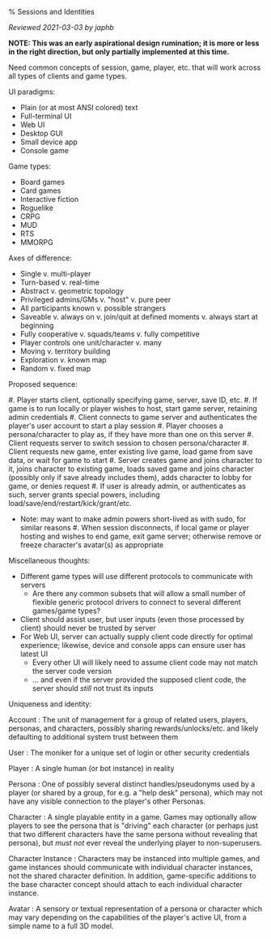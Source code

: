 % Sessions and Identities

*Reviewed 2021-03-03 by japhb*


**NOTE: This was an early aspirational design rumination; it is more or less
        in the right direction, but only partially implemented at this time.**


Need common concepts of session, game, player, etc. that will work across all
types of clients and game types.


UI paradigms:

* Plain (or at most ANSI colored) text
* Full-terminal UI
* Web UI
* Desktop GUI
* Small device app
* Console game


Game types:

* Board games
* Card games
* Interactive fiction
* Roguelike
* CRPG
* MUD
* RTS
* MMORPG


Axes of difference:

* Single v. multi-player
* Turn-based v. real-time
* Abstract v. geometric topology
* Privileged admins/GMs v. "host" v. pure peer
* All participants known v. possible strangers
* Saveable v. always on v. join/quit at defined moments v. always start at beginning
* Fully cooperative v. squads/teams v. fully competitive
* Player controls one unit/character v. many
* Moving v. territory building
* Exploration v. known map
* Random v. fixed map


Proposed sequence:

#. Player starts client, optionally specifying game, server, save ID, etc.
#. If game is to run locally or player wishes to host, start game server,
   retaining admin credentials
#. Client connects to game server and authenticates the player's user account to
   start a play session
#. Player chooses a persona/character to play as, if they have more than one on
   this server
#. Client requests server to switch session to chosen persona/character
#. Client requests new game, enter existing live game, load game from save data,
   or wait for game to start
#. Server creates game and joins character to it, joins character to existing
   game, loads saved game and joins character (possibly only if save already
   includes them), adds character to lobby for game, or denies request
#. If user is already admin, or authenticates as such, server grants special
   powers, including load/save/end/restart/kick/grant/etc.
   * Note: may want to make admin powers short-lived as with sudo, for similar
     reasons
#. When session disconnects, if local game or player hosting and wishes to end
   game, exit game server; otherwise remove or freeze character's avatar(s) as
   appropriate


Miscellaneous thoughts:

* Different game types will use different protocols to communicate with servers
  * Are there any common subsets that will allow a small number of flexible
    generic protocol drivers to connect to several different games/game types?
* Client should assist user, but user inputs (even those processed by client)
  should never be trusted by server
* For Web UI, server can actually supply client code directly for optimal
  experience; likewise, device and console apps can ensure user has latest UI
  * Every other UI will likely need to assume client code may not match the
    server code version
  * ... and even if the server provided the supposed client code, the server
    should *still* not trust its inputs


Uniqueness and identity:

Account
  : The unit of management for a group of related users, players, personas, and
    characters, possibly sharing rewards/unlocks/etc. and likely defaulting to
    additional system trust between them

User
  : The moniker for a unique set of login or other security credentials

Player
  : A single human (or bot instance) in reality

Persona
  : One of possibly several distinct handles/pseudonyms used by a player (or
    shared by a group, for e.g. a "help desk" persona), which may not have any
    visible connection to the player's other Personas.

Character
  : A single playable entity in a game.  Games may optionally allow players to
    see the persona that is "driving" each character (or perhaps just that two
    different characters have the same persona without revealing that persona),
    but *must not* ever reveal the underlying player to non-superusers.

Character Instance
  : Characters may be instanced into multiple games, and game instances should
    communicate with individual character instances, not the shared character
    definition.  In addition, game-specific additions to the base character
    concept should attach to each individual character instance.

Avatar
  : A sensory or textual representation of a persona or character which may
    vary depending on the capabilities of the player's active UI, from a simple
    name to a full 3D model.
